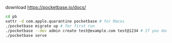 download https://pocketbase.io/docs/

```bash
cd pb
xattr -d com.apple.quarantine pocketbase # for Macos
./pocketbase migrate up # for first run
./pocketbase --dev admin create test@example.com test@1234 # If you don't have an initial account, please use this command to create it
./pocketbase serve
```